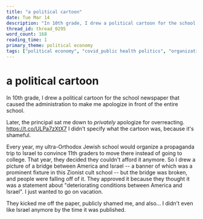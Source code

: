```yaml
---
title: "a political cartoon"
date: Tue Mar 14
description: "In 10th grade, I drew a political cartoon for the school newspaper that caused the administration to make me apologize in front of the entire school."
thread_id: thread_0295
word_count: 168
reading_time: 1
primary_theme: political economy
tags: ["political economy", "covid_public health politics", "organizational theory"]
---
```


# a political cartoon

In 10th grade, I drew a political cartoon for the school newspaper that caused the administration to make me apologize in front of the entire school.

Later, the principal sat me down to *privately* apologize for overreacting. https://t.co/ULPa7zXtX7 I didn't specify what the cartoon was, because it's shameful.

Every year, my ultra-Orthodox Jewish school would organize a propaganda trip to Israel to convince 11th graders to move there instead of going to college. That year, they decided they couldn't afford it anymore. So I drew a picture of a bridge between America and Israel -- a banner of which was a prominent fixture in this Zionist cult school -- but the bridge was broken, and people were falling off of it. They approved it because they thought it was a statement about "deteriorating conditions between America and Israel". I just wanted to go on vacation.

They kicked me off the paper, publicly shamed me, and also... I didn't even like Israel anymore by the time it was published.